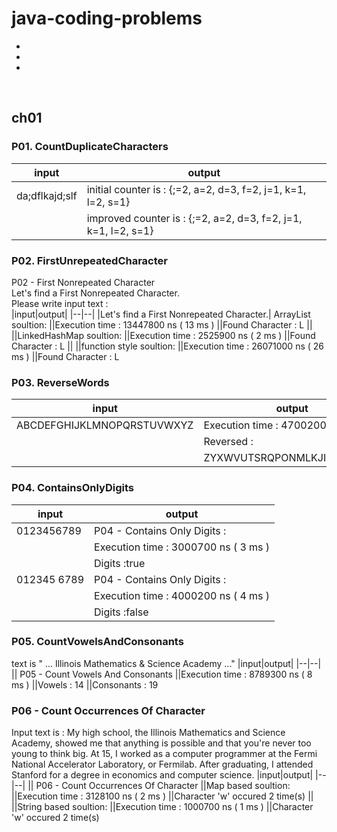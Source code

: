 # java-coding-problems
-
-
-
<br />

## ch01

### P01. CountDuplicateCharacters
|input|output|
|--|--|
|da;dflkajd;slf | initial counter is : {;=2, a=2, d=3, f=2, j=1, k=1, l=2, s=1}
||  improved counter is : {;=2, a=2, d=3, f=2, j=1, k=1, l=2, s=1}

### P02. FirstUnrepeatedCharacter

P02 - First Nonrepeated Character <br/>
Let's find a First Nonrepeated Character. <br/>
Please write input text : <br/>
|input|output|
|--|--|
|Let's find a First Nonrepeated Character.| ArrayList soultion:
||Execution time : 13447800 ns ( 13 ms )
||Found Character : L
||
||LinkedHashMap soultion:
||Execution time : 2525900 ns ( 2 ms )
||Found Character : L
||
||function style soultion:
||Execution time : 26071000 ns ( 26 ms )
||Found Character : L

### P03. ReverseWords
|input|output|
|--|--|
|ABCDEFGHIJKLMNOPQRSTUVWXYZ| Execution time : 4700200 ns ( 4 ms )
|| Reversed :
|| ZYXWVUTSRQPONMLKJIHGFEDCBA

### P04. ContainsOnlyDigits
|input|output|
|--|--|
|0123456789| P04 - Contains Only Digits :
|| Execution time : 3000700 ns ( 3 ms )
|| Digits :true
|012345 6789| P04 - Contains Only Digits :
|| Execution time : 4000200 ns ( 4 ms )
|| Digits :false

### P05. CountVowelsAndConsonants
text is " ... Illinois Mathematics & Science Academy ..."
|input|output|
|--|--|
|| P05 - Count Vowels And Consonants
||Execution time : 8789300 ns ( 8 ms )
||Vowels : 14
||Consonants : 19

### P06 - Count Occurrences Of Character
Input text is :
My high school, the Illinois Mathematics and Science Academy, showed me that anything is possible and that you're never too young to think big. At 15, I worked as a computer programmer at the Fermi National Accelerator Laboratory, or Fermilab. After graduating, I attended Stanford for a degree in economics and computer science.
|input|output|
|--|--|
|| P06 - Count Occurrences Of Character
||Map based soultion:
||Execution time : 3128100 ns ( 2 ms )
||Character 'w' occured 2 time(s)
||
||String based soultion:
||Execution time : 1000700 ns ( 1 ms )
||Character 'w' occured 2 time(s)
